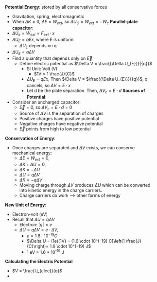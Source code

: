 **Potential Energy**: stored by all conservative forces
- Gravitation, spring, electromagnetic
- When $\Delta K = 0$, $\Delta E = W_{ext}$, so $\Delta U_{C} = W_{ext} = -W_{c}$
**Parallel-plate capacitor:** 
- $\Delta U_{e} = W_{ext} = F_{ext} \cdot x$
- $\Delta U_{E} = qEx$, where E is uniform
	- $\Delta U_{E}$ depends on q
- $\Delta U_{E} = q\Delta V$ 
- Find a quantity that depends only on $\overrightarrow{E}$
	- Define electric potential as $\Delta V = \frac{{\Delta U_{E}}}{{q}}$
		- SI Unit: Volt (V)
			- $1V = 1 \frac{J}{C}$
		- $\Delta U_{E} = qEx$, Then $\Delta V = $\frac{{\Delta U_{E}}}{{q}}$, q cancels, so $\Delta V = E \cdot x$
		- Let d be the plate separation. Then, $\Delta V_{c} = E \cdot d$
**Sources of Potential:**
- Consider an uncharged capacitor:
	- $\overrightarrow{E} = 0$, so $\Delta V_{c} = E \cdot d = 0$
	- Source of $\Delta V$ is the separation of charges
	- Positive charges have positive potential
	- Negative charges have negative potential
	- $\overrightarrow{E}$ points from high to low potential

**Conservation of Energy**:
- Once charges are separated and $\Delta V$ exists, we can conserve mechanical energy: 
	- $\Delta E = W_{ext} = 0$, 
	- $\Delta K + \Delta U = 0$,
	- $\Delta K = -\Delta U$
	- $\Delta U = q\Delta V$
	- $\Delta K = -q\Delta V$
	- Moving charge through $\Delta V$ produces $\Delta U$ which can be converted into kinetic energy in the charge carriers.
	- Charge carriers do work --> other forms of energy

**New Unit of Energy**:
- Electron-volt (eV)
- Recall that $\Delta U = q\Delta V$
	- Electron: $|q| = e$
	- $\Delta U = q\Delta V = e \cdot \Delta V$, 
		- $e = 1.6 \cdot 10^{-19} C$
		- $\Delta U = (1e)(1V) = (1.6 \cdot 10^{-19} C)\left(1 \frac{J}{C}\right)= 1.6 \cdot 10^{-19} J$
		- 1 eV = 1.6 * 10<sup>-19</sup> J

**Calculating the Electric Potential**
- $V = \frac{U_{elec}}{q}$
- 